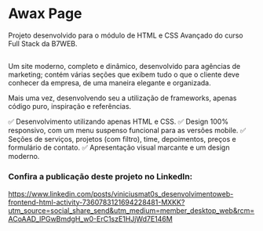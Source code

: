 # Awax Page
Projeto desenvolvido para o módulo de HTML e CSS Avançado do curso Full Stack da B7WEB.
##

Um site moderno, completo e dinâmico, desenvolvido para agências de marketing; contém várias seções que exibem tudo o que o cliente deve conhecer da empresa, de uma maneira elegante e organizada.

Mais uma vez, desenvolvendo seu a utilização de frameworks, apenas código puro, inspiração e referências.


✅ Desenvolvimento utilizando apenas HTML e CSS.
✅ Design 100% responsivo, com um menu suspenso funcional para as versões mobile.
✅ Seções de serviços, projetos (com filtro), time, depoimentos, preços e formulário de contato.
✅ Apresentação visual marcante e um design moderno.

### Confira a publicação deste projeto no LinkedIn:
https://www.linkedin.com/posts/viniciusmat0s_desenvolvimentoweb-frontend-html-activity-7360783121694228481-MXKK?utm_source=social_share_send&utm_medium=member_desktop_web&rcm=ACoAAD_IPGwBmdgH_w0-ErC1szE1HJjWd7E146M
